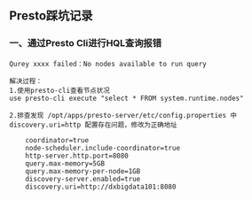 ## Presto踩坑记录

### 一、通过Presto Cli进行HQL查询报错
    
    Qurey xxxx failed：No nodes available to run query
    
    解决过程：
    1.使用presto-cli查看节点状况
    use presto-cli execute "select * FROM system.runtime.nodes"
    
    2.排查发现 /opt/apps/presto-server/etc/config.properties 中discovery.uri=http 配置存在问题，修改为正确地址
    
        coordinator=true
        node-scheduler.include-coordinator=true
        http-server.http.port=8080
        query.max-memory=5GB
        query.max-memory-per-node=1GB
        discovery-server.enabled=true
        discovery.uri=http://dxbigdata101:8080
    